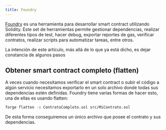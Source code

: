 ```yaml
---
title: Foundry
---
```

[Foundry](https://book.getfoundry.sh/) es una herramienta para desarrollar smart contract utilizando Solidity. Este set de herramientas permite gestionar dependencias, realizar diferentes tipos de test, hacer debug, exportar reportes de gas, verificar contratos, realizar scripts para automatizar tareas, entre otros.

La intención de este artículo, más allá de lo que ya está dicho, es dejar constancia de algunos pasos
## Obtener smart contract completo (flatten)
A veces cuando necesitamos verificar el smart contract o subir el código a algún servicio necesitamos exportarlo en un solo archivo donde todas sus dependencias estén definidas. Foundry tiene varias formas de hacer esto, una de ellas es usando flatten:
```sh
forge flatten -o ContratoCompleto.sol src/MiContrato.sol
```
De esta forma conseguiremos un único archivo que posee el contrato y sus dependencias.
